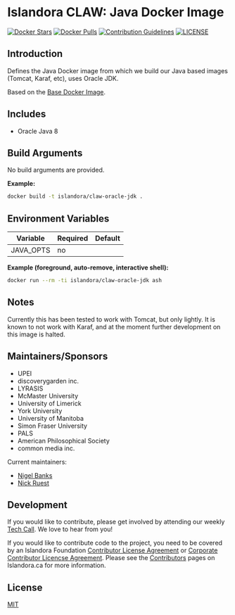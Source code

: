 # Islandora CLAW: Java Docker Image

[![Docker Stars](https://img.shields.io/docker/stars/islandora/claw-oracle-jdk.svg)](https://hub.docker.com/r/islandora/claw-oracle-jdk/)
[![Docker Pulls](https://img.shields.io/docker/pulls/islandora/claw-oracle-jdk.svg)](https://hub.docker.com/r/islandora/claw-oracle-jdk/)
[![Contribution Guidelines](http://img.shields.io/badge/CONTRIBUTING-Guidelines-blue.svg)](./CONTRIBUTING.md)
[![LICENSE](https://img.shields.io/badge/license-MIT-blue.svg?style=flat-square)](https://packagist.org/packages/islandora/PDX)

## Introduction

Defines the Java Docker image from which we build our Java based images (Tomcat, Karaf, etc), uses Oracle JDK.

Based on the [Base Docker Image](https://github.com/Islandora-CLAW/docker-base).

## Includes

* Oracle Java 8

## Build Arguments

No build arguments are provided.

**Example:**
```bash
docker build -t islandora/claw-oracle-jdk .
```

## Environment Variables

| Variable  | Required | Default |
|-----------|----------|---------|
| JAVA_OPTS | no       |         |

**Example (foreground, auto-remove, interactive shell):**
```bash
docker run --rm -ti islandora/claw-oracle-jdk ash
```

## Notes

Currently this has been tested to work with Tomcat, but only lightly. It is
known to not work with Karaf, and at the moment further development on this
image is halted.

## Maintainers/Sponsors

* UPEI
* discoverygarden inc.
* LYRASIS
* McMaster University
* University of Limerick
* York University
* University of Manitoba
* Simon Fraser University
* PALS
* American Philosophical Society
* common media inc.

Current maintainers:

* [Nigel Banks](https://github.com/nigelgbanks)
* [Nick Ruest](https://github.com/ruebot)

## Development

If you would like to contribute, please get involved by attending our weekly [Tech Call](https://github.com/Islandora-CLAW/CLAW/wiki). We love to hear from you!

If you would like to contribute code to the project, you need to be covered by an Islandora Foundation [Contributor License Agreement](http://islandora.ca/sites/default/files/islandora_cla.pdf) or [Corporate Contributor Licencse Agreement](http://islandora.ca/sites/default/files/islandora_ccla.pdf). Please see the [Contributors](http://islandora.ca/resources/contributors) pages on Islandora.ca for more information.

## License

[MIT](https://opensource.org/licenses/MIT)
